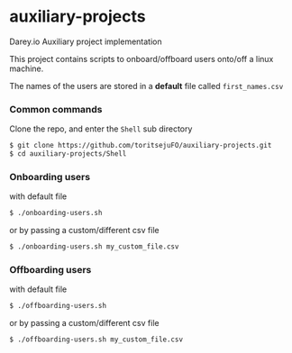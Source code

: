 # auxiliary-projects

Darey.io Auxiliary project implementation

This project contains scripts to onboard/offboard users onto/off a linux machine.

The names of the users are stored in a **default** file called `first_names.csv`

### Common commands
Clone the repo, and enter the `Shell` sub directory
```bash
$ git clone https://github.com/toritsejuFO/auxiliary-projects.git
$ cd auxiliary-projects/Shell
```

### Onboarding users
with default file
```bash
$ ./onboarding-users.sh
```

or by passing a custom/different csv file
```bash
$ ./onboarding-users.sh my_custom_file.csv
```

### Offboarding users
with default file
```bash
$ ./offboarding-users.sh
```

or by passing a custom/different csv file
```bash
$ ./offboarding-users.sh my_custom_file.csv
```
